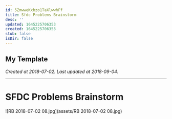 ```yaml
---
id: 5ZmwweKxbzo1TaXlwwhFf
title: Sfdc Problems Brainstorm
desc: ''
updated: 1645225706353
created: 1645225706353
stub: false
isDir: false
---
```

My Template
---

_Created at 2018-07-02._
_Last updated at 2018-09-04._




---

# SFDC Problems Brainstorm


![RB 2018-07-02 08.jpg](assets/RB 2018-07-02 08.jpg)

